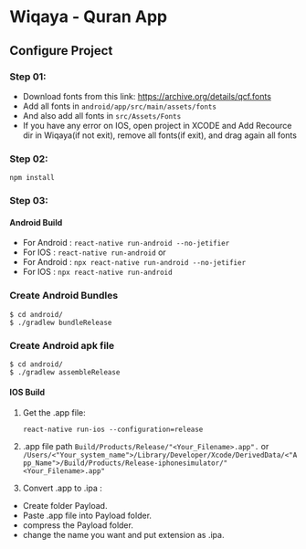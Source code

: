 # Wiqaya - Quran App

## Configure Project
### Step 01:
- Download fonts from this link: https://archive.org/details/qcf.fonts
- Add all fonts in ```android/app/src/main/assets/fonts```
- And also add all fonts in ```src/Assets/Fonts```
- If you have any error on IOS, open project in XCODE and Add Recource dir in Wiqaya(if not exit), remove all fonts(if exit), and drag again all fonts

### Step 02:
```
npm install
```

### Step 03:

#### Android Build
 - For Android : ``` react-native run-android --no-jetifier ```
 - For IOS : ``` react-native run-android ```
or
 - For Android : ``` npx react-native run-android --no-jetifier ```
 - For IOS : ``` npx react-native run-android ```

 ### Create Android Bundles
 ```
 $ cd android/
 $ ./gradlew bundleRelease
 ```

  ### Create Android apk file
 ```
 $ cd android/
 $ ./gradlew assembleRelease
 ```

#### IOS Build

 1. Get the .app file:
    ```
    react-native run-ios --configuration=release
    ```
 2. .app file path 
    ```Build/Products/Release/"<Your_Filename>.app".```
    or
    ```/Users/<"Your_system_name">/Library/Developer/Xcode/DerivedData/<"App_Name">/Build/Products/Release-iphonesimulator/"<Your_Filename>.app"```

 3. Convert .app to .ipa :
  - Create folder Payload.
  - Paste .app file into Payload folder.
  - compress the Payload folder.
  - change the name you want and put extension as .ipa.
